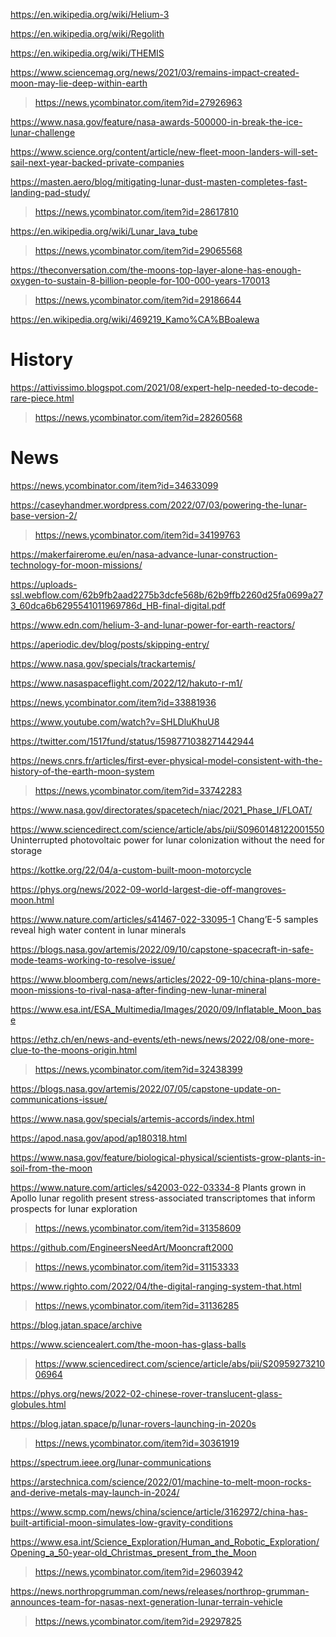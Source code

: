 https://en.wikipedia.org/wiki/Helium-3

https://en.wikipedia.org/wiki/Regolith

https://en.wikipedia.org/wiki/THEMIS

https://www.sciencemag.org/news/2021/03/remains-impact-created-moon-may-lie-deep-within-earth
> https://news.ycombinator.com/item?id=27926963

https://www.nasa.gov/feature/nasa-awards-500000-in-break-the-ice-lunar-challenge

https://www.science.org/content/article/new-fleet-moon-landers-will-set-sail-next-year-backed-private-companies

https://masten.aero/blog/mitigating-lunar-dust-masten-completes-fast-landing-pad-study/
> https://news.ycombinator.com/item?id=28617810

https://en.wikipedia.org/wiki/Lunar_lava_tube
> https://news.ycombinator.com/item?id=29065568

https://theconversation.com/the-moons-top-layer-alone-has-enough-oxygen-to-sustain-8-billion-people-for-100-000-years-170013
> https://news.ycombinator.com/item?id=29186644

https://en.wikipedia.org/wiki/469219_Kamo%CA%BBoalewa

# History
https://attivissimo.blogspot.com/2021/08/expert-help-needed-to-decode-rare-piece.html
> https://news.ycombinator.com/item?id=28260568

# News
https://news.ycombinator.com/item?id=34633099

https://caseyhandmer.wordpress.com/2022/07/03/powering-the-lunar-base-version-2/
> https://news.ycombinator.com/item?id=34199763

https://makerfairerome.eu/en/nasa-advance-lunar-construction-technology-for-moon-missions/

https://uploads-ssl.webflow.com/62b9fb2aad2275b3dcfe568b/62b9ffb2260d25fa0699a273_60dca6b6295541011969786d_HB-final-digital.pdf

https://www.edn.com/helium-3-and-lunar-power-for-earth-reactors/

https://aperiodic.dev/blog/posts/skipping-entry/

https://www.nasa.gov/specials/trackartemis/

https://www.nasaspaceflight.com/2022/12/hakuto-r-m1/

https://news.ycombinator.com/item?id=33881936

https://www.youtube.com/watch?v=SHLDluKhuU8

https://twitter.com/1517fund/status/1598771038271442944

https://news.cnrs.fr/articles/first-ever-physical-model-consistent-with-the-history-of-the-earth-moon-system
> https://news.ycombinator.com/item?id=33742283

https://www.nasa.gov/directorates/spacetech/niac/2021_Phase_I/FLOAT/

https://www.sciencedirect.com/science/article/abs/pii/S0960148122001550 Uninterrupted photovoltaic power for lunar colonization without the need for storage

https://kottke.org/22/04/a-custom-built-moon-motorcycle

https://phys.org/news/2022-09-world-largest-die-off-mangroves-moon.html

https://www.nature.com/articles/s41467-022-33095-1 Chang’E-5 samples reveal high water content in lunar minerals

https://blogs.nasa.gov/artemis/2022/09/10/capstone-spacecraft-in-safe-mode-teams-working-to-resolve-issue/

https://www.bloomberg.com/news/articles/2022-09-10/china-plans-more-moon-missions-to-rival-nasa-after-finding-new-lunar-mineral

https://www.esa.int/ESA_Multimedia/Images/2020/09/Inflatable_Moon_base

https://ethz.ch/en/news-and-events/eth-news/news/2022/08/one-more-clue-to-the-moons-origin.html
> https://news.ycombinator.com/item?id=32438399

https://blogs.nasa.gov/artemis/2022/07/05/capstone-update-on-communications-issue/

https://www.nasa.gov/specials/artemis-accords/index.html

https://apod.nasa.gov/apod/ap180318.html

https://www.nasa.gov/feature/biological-physical/scientists-grow-plants-in-soil-from-the-moon

https://www.nature.com/articles/s42003-022-03334-8 Plants grown in Apollo lunar regolith present stress-associated transcriptomes that inform prospects for lunar exploration
> https://news.ycombinator.com/item?id=31358609

https://github.com/EngineersNeedArt/Mooncraft2000
> https://news.ycombinator.com/item?id=31153333

https://www.righto.com/2022/04/the-digital-ranging-system-that.html
> https://news.ycombinator.com/item?id=31136285

https://blog.jatan.space/archive

https://www.sciencealert.com/the-moon-has-glass-balls
> https://www.sciencedirect.com/science/article/abs/pii/S2095927321006964

https://phys.org/news/2022-02-chinese-rover-translucent-glass-globules.html

https://blog.jatan.space/p/lunar-rovers-launching-in-2020s
> https://news.ycombinator.com/item?id=30361919

https://spectrum.ieee.org/lunar-communications

https://arstechnica.com/science/2022/01/machine-to-melt-moon-rocks-and-derive-metals-may-launch-in-2024/

https://www.scmp.com/news/china/science/article/3162972/china-has-built-artificial-moon-simulates-low-gravity-conditions

https://www.esa.int/Science_Exploration/Human_and_Robotic_Exploration/Opening_a_50-year-old_Christmas_present_from_the_Moon
> https://news.ycombinator.com/item?id=29603942

https://news.northropgrumman.com/news/releases/northrop-grumman-announces-team-for-nasas-next-generation-lunar-terrain-vehicle
> https://news.ycombinator.com/item?id=29297825

